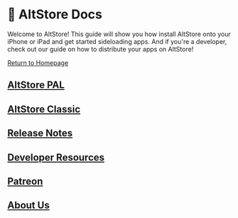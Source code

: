# 🏡 AltStore Docs

Welcome to AltStore! This guide will show you how install AltStore onto your iPhone or iPad and get started sideloading apps. And if you're a developer, check out our guide on how to distribute your apps on AltStore!

[Return to Homepage](https://altstore.io)

## [AltStore PAL](altstore-pal/what-is-altstore-pal.md)

## [AltStore Classic](altstore-world/your-altstore.md)&#x20;

## [Release Notes](release-notes/altstore-pal.md)

## [Developer Resources](developers/make-a-source.md)

## [Patreon](patreon/beta-access.md)

## [About Us](about-us/team.md)
